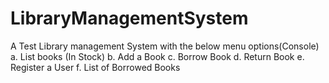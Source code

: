# LibraryManagementSystem
A Test Library management System with the below menu options(Console)
a. List books (In Stock)
b. Add a Book
c. Borrow Book
d. Return Book
e. Register a User
f. List of Borrowed Books
